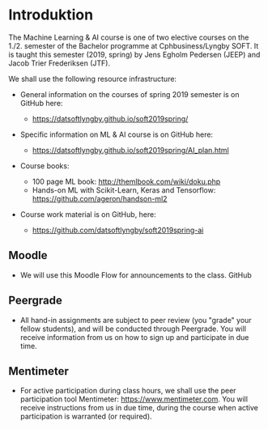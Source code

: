 # Introduktion

The Machine Learning & AI course is one of two elective courses on the 1./2.
semester of the Bachelor programme at Cphbusiness/Lyngby SOFT. It is taught
this semester (2019, spring) by Jens Egholm Pedersen (JEEP) and Jacob Trier
Frederiksen (JTF).

We shall use the following resource infrastructure:


* General information on the courses of spring 2019 semester is on GitHub here:
  * https://datsoftlyngby.github.io/soft2019spring/

* Specific information on ML & AI course is on GitHub here:
  * https://datsoftlyngby.github.io/soft2019spring/AI_plan.html

* Course books: 
  * 100 page ML book: http://themlbook.com/wiki/doku.php
  * Hands-on ML with Scikit-Learn, Keras and Tensorflow: https://github.com/ageron/handson-ml2


* Course work material is on GitHub, here:
  * https://github.com/datsoftlyngby/soft2019spring-ai

## Moodle
  * We will use this Moodle Flow for announcements to the class.
GitHub

## Peergrade

* All hand-in assignments are subject to peer review (you "grade" your fellow students), and will be conducted through Peergrade. You will receive information from us on how to sign up and participate in due time. 

## Mentimeter

  * For active participation during class hours, we shall use the peer participation tool Mentimeter: https://www.mentimeter.com. You will receive instructions from us in due time, during the course when active participation is warranted (or required).
